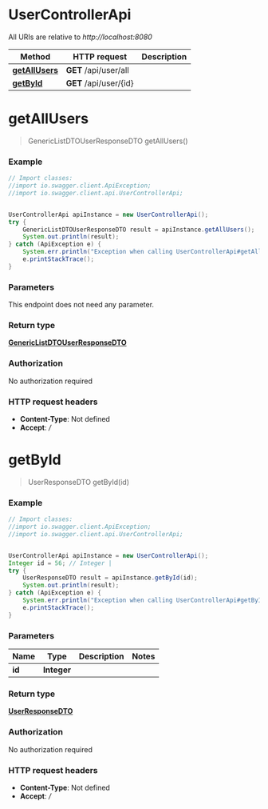 # UserControllerApi

All URIs are relative to *http://localhost:8080*

Method | HTTP request | Description
------------- | ------------- | -------------
[**getAllUsers**](UserControllerApi.md#getAllUsers) | **GET** /api/user/all | 
[**getById**](UserControllerApi.md#getById) | **GET** /api/user/{id} | 

<a name="getAllUsers"></a>
# **getAllUsers**
> GenericListDTOUserResponseDTO getAllUsers()



### Example
```java
// Import classes:
//import io.swagger.client.ApiException;
//import io.swagger.client.api.UserControllerApi;


UserControllerApi apiInstance = new UserControllerApi();
try {
    GenericListDTOUserResponseDTO result = apiInstance.getAllUsers();
    System.out.println(result);
} catch (ApiException e) {
    System.err.println("Exception when calling UserControllerApi#getAllUsers");
    e.printStackTrace();
}
```

### Parameters
This endpoint does not need any parameter.

### Return type

[**GenericListDTOUserResponseDTO**](GenericListDTOUserResponseDTO.md)

### Authorization

No authorization required

### HTTP request headers

 - **Content-Type**: Not defined
 - **Accept**: */*

<a name="getById"></a>
# **getById**
> UserResponseDTO getById(id)



### Example
```java
// Import classes:
//import io.swagger.client.ApiException;
//import io.swagger.client.api.UserControllerApi;


UserControllerApi apiInstance = new UserControllerApi();
Integer id = 56; // Integer | 
try {
    UserResponseDTO result = apiInstance.getById(id);
    System.out.println(result);
} catch (ApiException e) {
    System.err.println("Exception when calling UserControllerApi#getById");
    e.printStackTrace();
}
```

### Parameters

Name | Type | Description  | Notes
------------- | ------------- | ------------- | -------------
 **id** | **Integer**|  |

### Return type

[**UserResponseDTO**](UserResponseDTO.md)

### Authorization

No authorization required

### HTTP request headers

 - **Content-Type**: Not defined
 - **Accept**: */*

